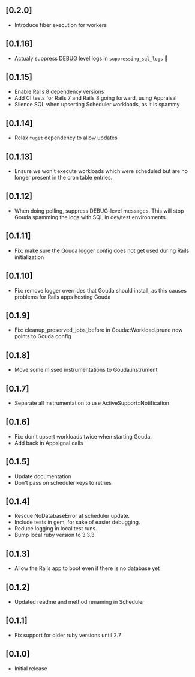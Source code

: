 ## [0.2.0]

- Introduce fiber execution for workers

## [0.1.16]

- Actualy suppress DEBUG level logs in `suppressing_sql_logs` :facepalm:

## [0.1.15]

- Enable Rails 8 dependency versions
- Add CI tests for Rails 7 and Rails 8 going forward, using Appraisal
- Silence SQL when upserting Scheduler workloads, as it is spammy

## [0.1.14]

- Relax `fugit` dependency to allow updates

## [0.1.13]

- Ensure we won't execute workloads which were scheduled but are no longer present in the cron table entries.

## [0.1.12]

- When doing polling, suppress DEBUG-level messages. This will stop Gouda spamming the logs with SQL in dev/test environments.

## [0.1.11]

- Fix: make sure the Gouda logger config does not get used during Rails initialization

## [0.1.10]

- Fix: remove logger overrides that Gouda should install, as this causes problems for Rails apps hosting Gouda

## [0.1.9]

- Fix: cleanup_preserved_jobs_before in Gouda::Workload.prune now points to Gouda.config

## [0.1.8]

- Move some missed instrumentations to Gouda.instrument

## [0.1.7]

- Separate all instrumentation to use ActiveSupport::Notification

## [0.1.6]

- Fix: don't upsert workloads twice when starting Gouda.
- Add back in Appsignal calls

## [0.1.5]

- Update documentation
- Don't pass on scheduler keys to retries

## [0.1.4]

- Rescue NoDatabaseError at scheduler update.
- Include tests in gem, for sake of easier debugging.
- Reduce logging in local test runs.
- Bump local ruby version to 3.3.3

## [0.1.3]

- Allow the Rails app to boot even if there is no database yet

## [0.1.2]

- Updated readme and method renaming in Scheduler

## [0.1.1]

- Fix support for older ruby versions until 2.7

## [0.1.0]

- Initial release

